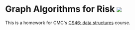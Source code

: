 # Graph Algorithms for Risk ![](https://api.travis-ci.com/michael-ran/risk.svg?branch=master)

This is a homework for CMC's [CS46: data structures](https://github.com/mikeizbicki/cmc-csci046) course.
